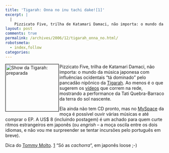 ```yaml
---
title: 'Tigarah: Onna no inu tachi dake![1]'
excerpt: |
  |
    Pizzicato Five, trilha de Katamari Damaci, não importa: o mundo da música japonesa com influências ocidentais "tá dominado" pelo pancadão nipônico da Tigarah. Ao menos é o que sugerem os vídeos que correm na rede, mostrando a performance da Tati...
layout: post
comments: true
permalink: /archives/2006/12/tigarah_onna_no.html/
robotsmeta:
  - index,follow
categories:
---
```

<img title="Show da Tigarah: preparada" src="//chester.me/archives/img/tigarah.jpg" width="168" height="149" align="left" border="1" style="margin-right:2px" />Pizzicato Five, trilha de Katamari Damaci, não importa: o mundo da música japonesa com influências ocidentais &#8220;tá dominado&#8221; pelo pancadão nipônico da [Tigarah][1]. Ao menos é o que sugerem os [vídeos][2] que correm na rede, mostrando a performance da Tati Quebra-Barraco da terra do sol nascente.

Ela ainda não tem CD pronto, mas no [MySpace][3] da moça é possível ouvir várias músicas e até comprar o EP. A US$ 8 (incluindo postagem) é um achado para quem curte ritmos estrangeiros em japonês (ou *engrish* &#8211; a moça oscila entre os dois idiomas, e não vou me surpreender se tentar incursões pelo português em breve).

Dica do [Tommy Molto][4].
[1] &#8220;Só as *cachorra*&#8220;, em japonês loose ;-)

 [1]: http://en.wikipedia.org/wiki/Tigarah
 [2]: http://www.youtube.com/results?search_query=tigarah&#038;aq=f
 [3]: http://www.myspace.com/tigarah
 [4]: http://xamichee.blogspot.com/
